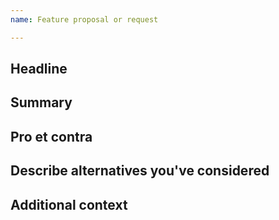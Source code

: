 ```yaml
---
name: Feature proposal or request

---
```

## Headline
<!-- Try to explain in one sentence what this feature will provide -->
## Summary

<!-- Explanation of the feature. -->
## Pro et contra
<!-- Describe here all pro et contra of this feature -->

## Describe alternatives you've considered

<!-- A clear and concise description of the alternative solutions you've considered. -->

## Additional context

<!-- Add any other context or screenshots about the feature request here. -->
